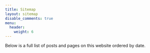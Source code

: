 ```yaml
---
title: Sitemap
layout: sitemap
disable_comments: true
menu:
  header:
    weight: 6
---
```


Below is a full list of posts and pages on this website ordered by date.
